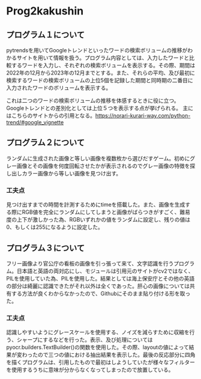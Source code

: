 # Prog2kakushin
## プログラム１について
pytrendsを用いてGoogleトレンドといったワードの検索ボリュームの推移がわかるサイトを用いて情報を扱う。プログラム内容としては、入力したワードと比較するワードを入力し、それぞれの検索ボリュームを表示する。その際、期間は2022年の12月から2023年の12月までとする。また、それらの平均、及び最初に検索するワードの検索ボリュームの上位5個を記録した期間と同時期の二番目に入力されたワードのボリュームを表示する。

これは二つのワードの検索ボリュームの推移を体感するときに役に立つ。Googleトレンドとの差別化としては上位５つを表示する点が挙げられる。
主にはこちらのサイトからの引用となる。https://norari-kurari-way.com/python-trend/#google_vignette

## プログラム２について
ランダムに生成された画像と等しい画像を複数枚から選びだすゲーム。初めにグレー画像とその画像を何度回転させたかが表示されるのでグレー画像の特徴を探し出しカラー画像から等しい画像を見つけ出す。
### 工夫点
見つけ出すまでの時間を計測するためにtimeを搭載した。また、画像を生成する際にRGB値を完全にランダムにしてしまうと画像がばらつきがすごく、難易度の上下が激しかった為、RGBいずれかの値をランダムに設定し、残りの値は0、もしくは255になるように設定した。

## プログラム３について
フリー画像より官公庁の看板の画像を引っ張って来て、文字認識を行うプログラム。日本語と英語の両対応にし、モジュールは引用元のサイトがcv2ではなく、PILを使用していた為、PILを使用した。結果としては海上保安庁とその他の英語の部分は綺麗に認識できたがそれ以外は全くであった。肝心の画像については共有する方法が良くわからなかったので、Githubにそのまま貼り付ける形を取った。
### 工夫点
認識しやすいようにグレースケールを使用する、ノイズを減らすために収縮を行う、シャープにするなどを行った。表示、及び処理についてはpyocr.builders.TextBuilder()の関数を使用した。その際、layoutの値によって結果が変わったので三つの値における抽出結果を表示した。最後の反応部分に四角を描くプログラムは、引用したもので最初はしようしていたが様々なフィルターを使用するうちに意味が分からなくなってしまったので放置している。

